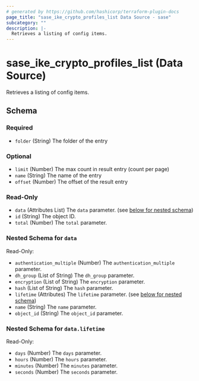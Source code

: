 ```yaml
---
# generated by https://github.com/hashicorp/terraform-plugin-docs
page_title: "sase_ike_crypto_profiles_list Data Source - sase"
subcategory: ""
description: |-
  Retrieves a listing of config items.
---
```


# sase_ike_crypto_profiles_list (Data Source)

Retrieves a listing of config items.



<!-- schema generated by tfplugindocs -->
## Schema

### Required

- `folder` (String) The folder of the entry

### Optional

- `limit` (Number) The max count in result entry (count per page)
- `name` (String) The name of the entry
- `offset` (Number) The offset of the result entry

### Read-Only

- `data` (Attributes List) The `data` parameter. (see [below for nested schema](#nestedatt--data))
- `id` (String) The object ID.
- `total` (Number) The `total` parameter.

<a id="nestedatt--data"></a>
### Nested Schema for `data`

Read-Only:

- `authentication_multiple` (Number) The `authentication_multiple` parameter.
- `dh_group` (List of String) The `dh_group` parameter.
- `encryption` (List of String) The `encryption` parameter.
- `hash` (List of String) The `hash` parameter.
- `lifetime` (Attributes) The `lifetime` parameter. (see [below for nested schema](#nestedatt--data--lifetime))
- `name` (String) The `name` parameter.
- `object_id` (String) The `object_id` parameter.

<a id="nestedatt--data--lifetime"></a>
### Nested Schema for `data.lifetime`

Read-Only:

- `days` (Number) The `days` parameter.
- `hours` (Number) The `hours` parameter.
- `minutes` (Number) The `minutes` parameter.
- `seconds` (Number) The `seconds` parameter.


